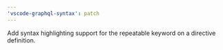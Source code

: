 ```yaml
---
'vscode-graphql-syntax': patch
---
```


Add syntax highlighting support for the repeatable keyword on a directive definition.

